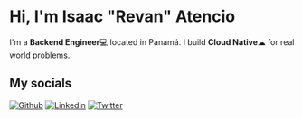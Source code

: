 # Hi, I'm Isaac "Revan" Atencio

I'm a **Backend Engineer**💻 located in Panamá. I build **Cloud Native**☁
for real world problems.

## My socials

[![Github](https://img.shields.io/badge/-isaacRevan24-black?style=flat&labelColor=black&logo=github&logoColor=white)](https://github.com/isaacRevan24)
[![Linkedin](https://img.shields.io/badge/-Severiano_Atencio-blue?style=flat&logo=Linkedin&logoColor=white)](https://www.linkedin.com/in/severiano-isaac-atencio/)
[![Twitter](https://img.shields.io/badge/-@isaacRevan24-lightblue?style=flat&labelColor=lightblue&logo=twitter&logoColor=white)](https://twitter.com/isaacRevan24)
